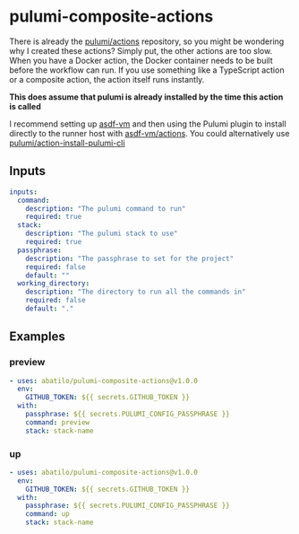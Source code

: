# pulumi-composite-actions

There is already the [pulumi/actions](https://github.com/pulumi/actions)
repository, so you might be wondering why I created these actions? Simply put,
the other actions are too slow. When you have a Docker action, the Docker
container needs to be built before the workflow can run. If you use something
like a TypeScript action or a composite action, the action itself runs
instantly.

**This does assume that pulumi is already installed by the time this action is
called**

I recommend setting up [asdf-vm](https://asdf-vm.com/#/) and then using the
Pulumi plugin to install directly to the runner host with
[asdf-vm/actions](https://github.com/asdf-vm/actions). You could alternatively
use
[pulumi/action-install-pulumi-cli](https://github.com/pulumi/action-install-pulumi-cli)

## Inputs

```yaml
inputs:
  command:
    description: "The pulumi command to run"
    required: true
  stack:
    description: "The pulumi stack to use"
    required: true
  passphrase:
    description: "The passphrase to set for the project"
    required: false
    default: ""
  working_directory:
    description: "The directory to run all the commands in"
    required: false
    default: "."
```

## Examples

### preview

```yaml
- uses: abatilo/pulumi-composite-actions@v1.0.0
  env:
    GITHUB_TOKEN: ${{ secrets.GITHUB_TOKEN }}
  with:
    passphrase: ${{ secrets.PULUMI_CONFIG_PASSPHRASE }}
    command: preview
    stack: stack-name
```

### up

```yaml
- uses: abatilo/pulumi-composite-actions@v1.0.0
  env:
    GITHUB_TOKEN: ${{ secrets.GITHUB_TOKEN }}
  with:
    passphrase: ${{ secrets.PULUMI_CONFIG_PASSPHRASE }}
    command: up
    stack: stack-name
```
